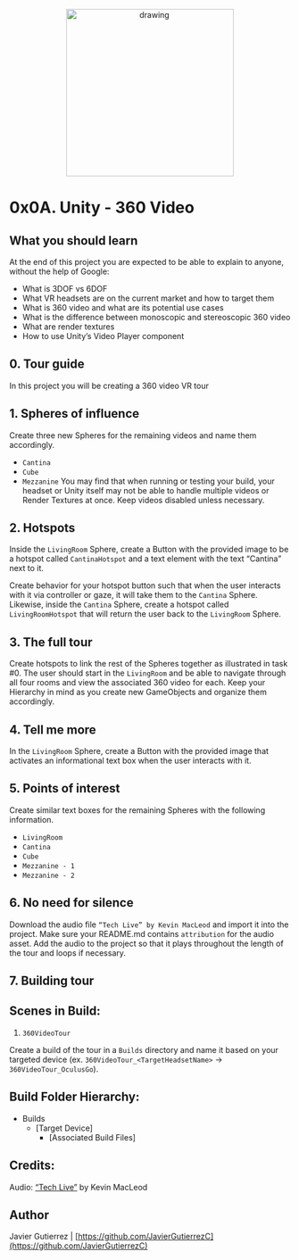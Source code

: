 <p align="center">
<img src="https://upload.wikimedia.org/wikipedia/commons/thumb/1/19/Unity_Technologies_logo.svg/275px-Unity_Technologies_logo.svg.png" alt="drawing" width="300"/>
</p>

# 0x0A. Unity - 360 Video

## What you should learn
At the end of this project you are expected to be able to explain to anyone, without the help of Google:

* What is 3DOF vs 6DOF
* What VR headsets are on the current market and how to target them
* What is 360 video and what are its potential use cases
* What is the difference between monoscopic and stereoscopic 360 video
* What are render textures
* How to use Unity’s Video Player component

## 0. Tour guide
In this project you will be creating a 360 video VR tour

## 1. Spheres of influence 
Create three new Spheres for the remaining videos and name them accordingly.

* ```Cantina```
* ```Cube```
* ```Mezzanine```
You may find that when running or testing your build, your headset or Unity itself may not be able to handle multiple videos or Render Textures at once. Keep videos disabled unless necessary.

## 2. Hotspots 
Inside the ```LivingRoom``` Sphere, create a Button with the provided image to be a hotspot called ```CantinaHotspot``` and a text element with the text “Cantina” next to it.

Create behavior for your hotspot button such that when the user interacts with it via controller or gaze, it will take them to the ```Cantina``` Sphere. Likewise, inside the ```Cantina``` Sphere, create a hotspot called ```LivingRoomHotspot``` that will return the user back to the ```LivingRoom``` Sphere.

## 3. The full tour 
Create hotspots to link the rest of the Spheres together as illustrated in task #0. The user should start in the ```LivingRoom``` and be able to navigate through all four rooms and view the associated 360 video for each. Keep your Hierarchy in mind as you create new GameObjects and organize them accordingly.

## 4. Tell me more
In the ```LivingRoom``` Sphere, create a Button with the provided image that activates an informational text box when the user interacts with it.

## 5. Points of interest 
Create similar text boxes for the remaining Spheres with the following information.
* ```LivingRoom```
* ```Cantina```
* ```Cube```
* ```Mezzanine - 1```
* ```Mezzanine - 2```

## 6. No need for silence
Download the audio file ```“Tech Live” by Kevin MacLeod``` and import it into the project. Make sure your README.md contains ```attribution``` for the audio asset. Add the audio to the project so that it plays throughout the length of the tour and loops if necessary.

## 7. Building tour 
## Scenes in Build:

1. ```360VideoTour```

Create a build of the tour in a ```Builds``` directory and name it based on your targeted device (ex. ```360VideoTour_<TargetHeadsetName>``` -> ```360VideoTour_OculusGo```).

## Build Folder Hierarchy:

* Builds
    * [Target Device]
        * [Associated Build Files]

## Credits: ##

Audio: [“Tech Live”](https://incompetech.filmmusic.io/song/4463-tech-live/) by Kevin MacLeod

## Author

Javier Gutierrez  | [https://github.com/JavierGutierrezC](https://github.com/JavierGutierrezC)
